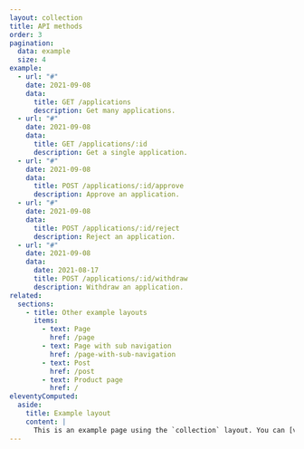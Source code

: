 ```yaml
---
layout: collection
title: API methods
order: 3
pagination:
  data: example
  size: 4
example:
  - url: "#"
    date: 2021-09-08
    data:
      title: GET /applications
      description: Get many applications.
  - url: "#"
    date: 2021-09-08
    data:
      title: GET /applications/:id
      description: Get a single application.
  - url: "#"
    date: 2021-09-08
    data:
      title: POST /applications/:id/approve
      description: Approve an application.
  - url: "#"
    date: 2021-09-08
    data:
      title: POST /applications/:id/reject
      description: Reject an application.
  - url: "#"
    date: 2021-09-08
    data:
      date: 2021-08-17
      title: POST /applications/:id/withdraw
      description: Withdraw an application.
related:
  sections:
    - title: Other example layouts
      items:
        - text: Page
          href: /page
        - text: Page with sub navigation
          href: /page-with-sub-navigation
        - text: Post
          href: /post
        - text: Product page
          href: /
eleventyComputed:
  aside:
    title: Example layout
    content: |
      This is an example page using the `collection` layout. You can [view the source used to create this page on GitHub]({{ viewSource }}).
---
```


